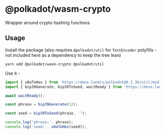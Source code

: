 # @polkadot/wasm-crypto

Wrapper around crypto hashing functions

## Usage

Install the package (also requires `@polkadot/util` for `TextEncoder` polyfills - not included here as a dependency to keep the tree lean)

`yarn add @polkadot/wasm-crypto @polkadot/util`

Use it -

```js
import { u8aToHex } from 'https://deno.land/x/polkadot@0.2.36/util/mod.ts';
import { bip39Generate, bip39ToSeed, waitReady } from 'https://deno.land/x/polkadot@0.2.36/wasm-crypto/mod.ts';

await waitReady();

const phrase = bip39Generate(12);

const seed = bip39ToSeed(phrase, '');

console.log('phrase:', phrase);
console.log('seed:', u8aToHex(seed));
```
